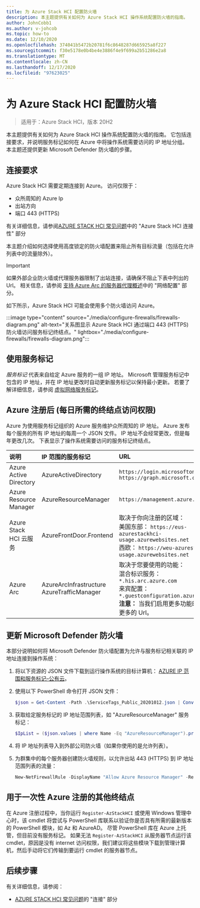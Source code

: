 ```yaml
---
title: 为 Azure Stack HCI 配置防火墙
description: 本主题提供有关如何为 Azure Stack HCI 操作系统配置防火墙的指南。
author: JohnCobb1
ms.author: v-johcob
ms.topic: how-to
ms.date: 12/10/2020
ms.openlocfilehash: 374041b5472b20781f6c8648287d665925a8f227
ms.sourcegitcommit: f30e5178e0b4be4e3886f4e9f699a2b51286e2a8
ms.translationtype: MT
ms.contentlocale: zh-CN
ms.lasthandoff: 12/17/2020
ms.locfileid: "97623025"
---
```

# <a name="configure-firewalls-for-azure-stack-hci"></a>为 Azure Stack HCI 配置防火墙

>适用于：Azure Stack HCI，版本 20H2

本主题提供有关如何为 Azure Stack HCI 操作系统配置防火墙的指南。 它包括连接要求，并说明服务标记如何在 Azure 中将操作系统需要访问的 IP 地址分组。 本主题还提供更新 Microsoft Defender 防火墙的步骤。

## <a name="connectivity-requirements"></a>连接要求
Azure Stack HCI 需要定期连接到 Azure。 访问仅限于：
- 众所周知的 Azure Ip
- 出站方向
- 端口 443 (HTTPS) 

有关详细信息，请参阅[AZURE STACK HCI 常见问题](../faq.md)中的 "Azure Stack HCI 连接性" 部分

本主题介绍如何选择使用高度锁定的防火墙配置来阻止所有目标流量（包括在允许列表中的流量除外）。

   >[!IMPORTANT]
   > 如果外部企业防火墙或代理服务器限制了出站连接，请确保不阻止下表中列出的 Url。 相关信息，请参阅 [支持 Azure Arc 的服务器代理概述](https://docs.microsoft.com/azure/azure-arc/servers/agent-overview#networking-configuration)中的 "网络配置" 部分。


如下所示，Azure Stack HCI 可能会使用多个防火墙访问 Azure。

:::image type="content" source="./media/configure-firewalls/firewalls-diagram.png" alt-text="关系图显示 Azure Stack HCI 通过端口 443 (HTTPS) 防火墙访问服务标记终结点。" lightbox="./media/configure-firewalls/firewalls-diagram.png":::

## <a name="working-with-service-tags"></a>使用服务标记
*服务标记* 代表来自给定 Azure 服务的一组 IP 地址。 Microsoft 管理服务标记中包含的 IP 地址，并在 IP 地址更改时自动更新服务标记以保持最小更新。 若要了解详细信息，请参阅 [虚拟网络服务标记](https://docs.microsoft.com/azure/virtual-network/service-tags-overview)。

## <a name="required-endpoint-daily-access-after-azure-registration"></a>Azure 注册后 (每日所需的终结点访问权限) 
Azure 为使用服务标记组织的 Azure 服务维护众所周知的 IP 地址。 Azure 发布每个服务的所有 IP 地址的每周一个 JSON 文件。 IP 地址不会经常更改，但是每年更改几次。 下表显示了操作系统需要访问的服务标记终结点。

| 说明                   | IP 范围的服务标记  | URL                                                                                 |
| :-----------------------------| :-----------------------  | :---------------------------------------------------------------------------------- |
| Azure Active Directory        | AzureActiveDirectory      | `https://login.microsoftonline.com`<br> `https://graph.microsoft.com`               |
| Azure Resource Manager        | AzureResourceManager      | `https://management.azure.com`                        |
| Azure Stack HCI 云服务 | AzureFrontDoor.Frontend   | 取决于你向注册的区域：<br> 美国东部： `https://eus-azurestackhci-usage.azurewebsites.net`<br> 西欧： `https://weu-azurestackhci-usage.azurewebsites.net` |
| Azure Arc                     | AzureArcInfrastructure<br> AzureTrafficManager | 取决于您要使用的功能：<br> 混合标识服务： `*.his.arc.azure.com`<br> 来宾配置： `*.guestconfiguration.azure.com`<br> **注意：** 当我们启用更多功能时，需要更多的 Url。 |

## <a name="update-microsoft-defender-firewall"></a>更新 Microsoft Defender 防火墙
本部分说明如何将 Microsoft Defender 防火墙配置为允许与服务标记相关联的 IP 地址连接到操作系统：

1. 将以下资源的 JSON 文件下载到运行操作系统的目标计算机： [AZURE IP 范围和服务标记–公有云](https://www.microsoft.com/download/details.aspx?id=56519)。

1. 使用以下 PowerShell 命令打开 JSON 文件：

    ```powershell
    $json = Get-Content -Path .\ServiceTags_Public_20201012.json | ConvertFrom-Json
    ```

1. 获取给定服务标记的 IP 地址范围列表，如 "AzureResourceManager" 服务标记：

    ```powershell
    $IpList = ($json.values | where Name -Eq "AzureResourceManager").properties.addressPrefixes
    ```

1. 将 IP 地址列表导入到外部公司防火墙（如果你使用的是允许列表）。

1. 为群集中的每个服务器创建防火墙规则，以允许出站 443 (HTTPS) 到 IP 地址范围列表的流量：

    ```powershell
    New-NetFirewallRule -DisplayName "Allow Azure Resource Manager" -RemoteAddress $IpList -Direction Outbound -LocalPort 443 -Protocol TCP -Action Allow -Profile Any -Enabled True
    ```

## <a name="additional-endpoint-for-one-time-azure-registration"></a>用于一次性 Azure 注册的其他终结点
在 Azure 注册过程中，当你运行 `Register-AzStackHCI` 或使用 Windows 管理中心时，该 cmdlet 将尝试与 PowerShell 库联系以验证你是否具有所需的最新版本的 PowerShell 模块，如 Az 和 AzureAD。 尽管 PowerShell 库在 Azure 上托管，但目前没有服务标记。 如果无法 `Register-AzStackHCI` 从服务器节点运行该 cmdlet，原因是没有 internet 访问权限，我们建议将这些模块下载到管理计算机，然后手动将它们传输到要运行 cmdlet 的服务器节点。

## <a name="next-steps"></a>后续步骤
有关详细信息，请参阅：
- [AZURE STACK HCI 常见问题](../faq.md)的 "连接" 部分
